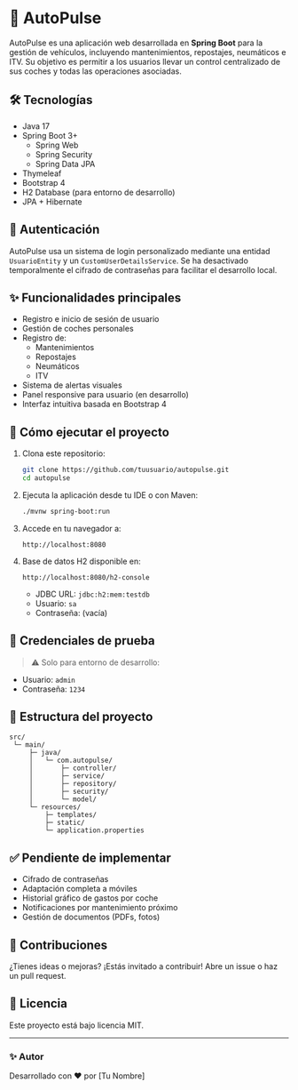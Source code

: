 # 🚗 AutoPulse

AutoPulse es una aplicación web desarrollada en **Spring Boot** para la gestión de vehículos, incluyendo mantenimientos, repostajes, neumáticos e ITV. Su objetivo es permitir a los usuarios llevar un control centralizado de sus coches y todas las operaciones asociadas.

## 🛠️ Tecnologías

- Java 17
- Spring Boot 3+
  - Spring Web
  - Spring Security
  - Spring Data JPA
- Thymeleaf
- Bootstrap 4
- H2 Database (para entorno de desarrollo)
- JPA + Hibernate

## 🔐 Autenticación

AutoPulse usa un sistema de login personalizado mediante una entidad `UsuarioEntity` y un `CustomUserDetailsService`. Se ha desactivado temporalmente el cifrado de contraseñas para facilitar el desarrollo local.

## ✨ Funcionalidades principales

- Registro e inicio de sesión de usuario
- Gestión de coches personales
- Registro de:
  - Mantenimientos
  - Repostajes
  - Neumáticos
  - ITV
- Sistema de alertas visuales
- Panel responsive para usuario (en desarrollo)
- Interfaz intuitiva basada en Bootstrap 4

## 🧪 Cómo ejecutar el proyecto

1. Clona este repositorio:
   ```bash
   git clone https://github.com/tuusuario/autopulse.git
   cd autopulse
   ```

2. Ejecuta la aplicación desde tu IDE o con Maven:
   ```bash
   ./mvnw spring-boot:run
   ```

3. Accede en tu navegador a:
   ```
   http://localhost:8080
   ```

4. Base de datos H2 disponible en:
   ```
   http://localhost:8080/h2-console
   ```
   - JDBC URL: `jdbc:h2:mem:testdb`
   - Usuario: `sa`
   - Contraseña: (vacía)

## 🧪 Credenciales de prueba

> ⚠️ Solo para entorno de desarrollo:

- Usuario: `admin`
- Contraseña: `1234`

## 📁 Estructura del proyecto

```
src/
 └─ main/
     ├─ java/
     │   └─ com.autopulse/
     │       ├─ controller/
     │       ├─ service/
     │       ├─ repository/
     │       ├─ security/
     │       └─ model/
     └─ resources/
         ├─ templates/
         ├─ static/
         └─ application.properties
```

## ✅ Pendiente de implementar

- Cifrado de contraseñas
- Adaptación completa a móviles
- Historial gráfico de gastos por coche
- Notificaciones por mantenimiento próximo
- Gestión de documentos (PDFs, fotos)

## 🤝 Contribuciones

¿Tienes ideas o mejoras? ¡Estás invitado a contribuir! Abre un issue o haz un pull request.

## 📄 Licencia

Este proyecto está bajo licencia MIT.

---

### ✨ Autor

Desarrollado con ❤️ por [Tu Nombre]
